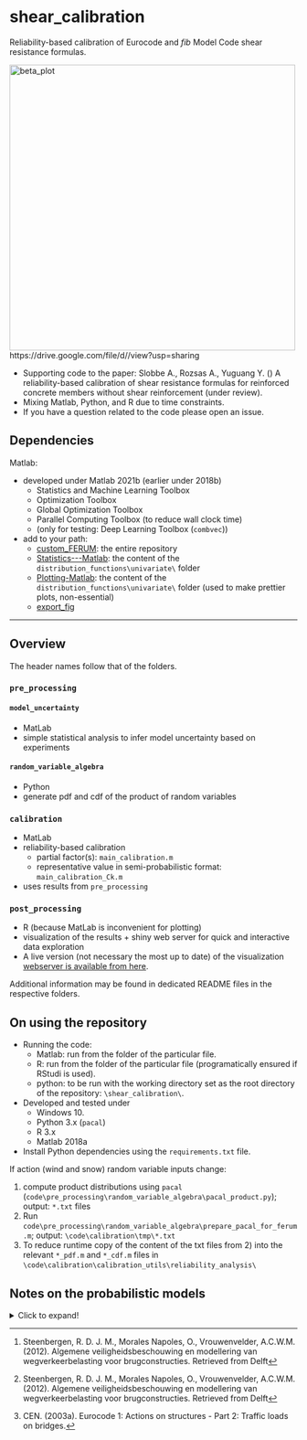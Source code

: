 # shear_calibration

Reliability-based calibration of Eurocode and _fib_ Model Code shear resistance formulas.

<img src="https://drive.google.com/uc?export=view&id=1FSc6EjO-gDQ_jwg3CR89--X43iJCHAFR" alt="beta_plot" width="500"/>
https://drive.google.com/file/d//view?usp=sharing

- Supporting code to the paper: Slobbe A., Rozsas A., Yuguang Y. () A reliability-based calibration of shear resistance formulas for reinforced concrete members without shear reinforcement (under review).
- Mixing Matlab, Python, and R due to time constraints.
- If you have a question related to the code please open an issue.


## Dependencies

Matlab:
 - developed under Matlab 2021b (earlier under 2018b)
 	* Statistics and Machine Learning Toolbox
 	* Optimization Toolbox
 	* Global Optimization Toolbox
 	* Parallel Computing Toolbox (to reduce wall clock time)
 	* (only for testing: Deep Learning Toolbox (`combvec`))
 - add to your path:
 	* [custom_FERUM](https://github.com/TNO/custom_FERUM): the entire repository
 	* [Statistics---Matlab](https://github.com/rozsasarpi/Statistics---Matlab): the content of the `distribution_functions\univariate\` folder
 	* [Plotting-Matlab](https://github.com/rozsasarpi/Plotting-Matlab): the content of the `distribution_functions\univariate\` folder (used to make prettier plots, non-essential)
 	* [export_fig](https://www.mathworks.com/matlabcentral/fileexchange/23629-export_fig)


----

## Overview

The header names follow that of the folders.

### `pre_processing` 

#### `model_uncertainty`

* MatLab 
* simple statistical analysis to infer model uncertainty based on experiments

#### `random_variable_algebra`

* Python
* generate pdf and cdf of the product of random variables


### `calibration` 

* MatLab 
* reliability-based calibration
  - partial factor(s): `main_calibration.m`
  - representative value in semi-probabilistic format: `main_calibration_Ck.m`
* uses results from `pre_processing`

### `post_processing`

* R (because MatLab is inconvenient for plotting)
* visualization of the results + shiny web server for quick and interactive data exploration
* A live version (not necessary the most up to date) of the visualization [webserver is available from here](https://rozsasarpi.shinyapps.io/visualize_calibration_results/).

Additional information may be found in dedicated README files in the respective folders.


## On using the repository

* Running the code: 
    - Matlab: run from the folder of the particular file.
    - R: run from the folder of the particular file (programatically ensured if RStudi is used).
    - python: to be run with the working directory set as the root directory of the repository: `\shear_calibration\`.
* Developed and tested under
	- Windows 10.
	- Python 3.x (`pacal`)
	- R 3.x
	- Matlab 2018a
* Install Python dependencies using the `requirements.txt` file.


If action (wind and snow) random variable inputs change:

1) compute product distributions using `pacal` (`code\pre_processing\random_variable_algebra\pacal_product.py`); output: `*.txt` files
2) Run `code\pre_processing\random_variable_algebra\prepare_pacal_for_ferum.m`; output: `\code\calibration\tmp\*.txt`
3) To reduce runtime copy of the content of the txt files from 2) into the relevant `*_pdf.m` and `*_cdf.m` files in  `\code\calibration\calibration_utils\reliability_analysis\`


## Notes on the probabilistic models

<details>
  <summary>Click to expand!</summary>
  
  ## General notes
  to be added: pacal, etc.
  
  ## Particular models
  * traffic load:
    - model uncertainty (`theta_T`): 
      * based on table 10.3 of [^steenbergen2012], considering all components but the load effect component because that we model separately (`theta_E`)
      * its mean is set to 1.0 because it is just a scaler, we scale the model/load during inverse design
      * our expert judgement: the representative value is assumed to be equal to the mean
  	- time-dependent compoponent (`T`)
  	  * Gumbel, CV; based on [^steenbergen2012]
  	  * the characteristic value of `theta_T*T` has a 1-1/1000 non-exceedance probability after [^ec_traffic]
  	  * from the previous points the `P_repr` value of `T` can be computed (see `pacal_product.py`):
  	    - `x_repr = F^{-1}_{theta_T*T}(1-1/100)`
  	    - `P_repr_T = F_{T}(x_repr)`

  [^steenbergen2012]: Steenbergen, R. D. J. M., Morales Napoles, O., Vrouwenvelder, A.C.W.M. (2012). Algemene veiligheidsbeschouwing en modellering van wegverkeerbelasting voor brugconstructies. Retrieved from Delft

  [^ec_traffic]: CEN. (2003a). Eurocode 1: Actions on structures - Part 2: Traffic loads on bridges.

  ## Improvement ideas

  * improve documentaton
  * implement everything in one language (probably python would be the best choice)

</details>







